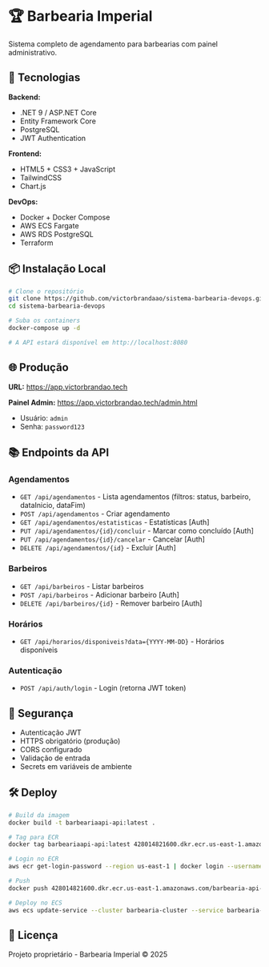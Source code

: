 # 🏆 Barbearia Imperial

Sistema completo de agendamento para barbearias com painel administrativo.

## 🚀 Tecnologias

**Backend:**

- .NET 9 / ASP.NET Core
- Entity Framework Core
- PostgreSQL
- JWT Authentication

**Frontend:**

- HTML5 + CSS3 + JavaScript
- TailwindCSS
- Chart.js

**DevOps:**

- Docker + Docker Compose
- AWS ECS Fargate
- AWS RDS PostgreSQL
- Terraform

## 📦 Instalação Local

```bash
# Clone o repositório
git clone https://github.com/victorbrandaao/sistema-barbearia-devops.git
cd sistema-barbearia-devops

# Suba os containers
docker-compose up -d

# A API estará disponível em http://localhost:8080
```

## 🌐 Produção

**URL:** https://app.victorbrandao.tech

**Painel Admin:** https://app.victorbrandao.tech/admin.html

- Usuário: `admin`
- Senha: `password123`

## 📚 Endpoints da API

### Agendamentos

- `GET /api/agendamentos` - Lista agendamentos (filtros: status, barbeiro, dataInicio, dataFim)
- `POST /api/agendamentos` - Criar agendamento
- `GET /api/agendamentos/estatisticas` - Estatísticas [Auth]
- `PUT /api/agendamentos/{id}/concluir` - Marcar como concluído [Auth]
- `PUT /api/agendamentos/{id}/cancelar` - Cancelar [Auth]
- `DELETE /api/agendamentos/{id}` - Excluir [Auth]

### Barbeiros

- `GET /api/barbeiros` - Listar barbeiros
- `POST /api/barbeiros` - Adicionar barbeiro [Auth]
- `DELETE /api/barbeiros/{id}` - Remover barbeiro [Auth]

### Horários

- `GET /api/horarios/disponiveis?data={YYYY-MM-DD}` - Horários disponíveis

### Autenticação

- `POST /api/auth/login` - Login (retorna JWT token)

## 🔐 Segurança

- Autenticação JWT
- HTTPS obrigatório (produção)
- CORS configurado
- Validação de entrada
- Secrets em variáveis de ambiente

## 🛠️ Deploy

```bash
# Build da imagem
docker build -t barbeariaapi-api:latest .

# Tag para ECR
docker tag barbeariaapi-api:latest 428014821600.dkr.ecr.us-east-1.amazonaws.com/barbearia-api-repo:latest

# Login no ECR
aws ecr get-login-password --region us-east-1 | docker login --username AWS --password-stdin 428014821600.dkr.ecr.us-east-1.amazonaws.com

# Push
docker push 428014821600.dkr.ecr.us-east-1.amazonaws.com/barbearia-api-repo:latest

# Deploy no ECS
aws ecs update-service --cluster barbearia-cluster --service barbearia-api-service --force-new-deployment --region us-east-1
```

## 📝 Licença

Projeto proprietário - Barbearia Imperial © 2025
